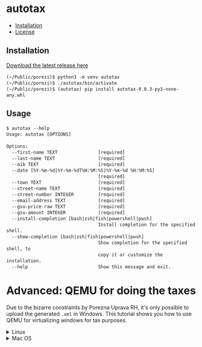 # autotax

- [Installation](#installation)
- [License](#license)

## Installation

[Download the latest release here](https://github.com/photomath/autotax/releases/download/v0.0.3/autotax-0.0.3-py3-none-any.whl)

```console
(~/Public/porezi)$ python3 -m venv autotax
(~/Public/porezi)$ ./autotax/bin/activate
(~/Public/porezi)$ (autotax) pip install autotax-0.0.3-py3-none-any.whl
```

## Usage

```console
$ autotax --help
Usage: autotax [OPTIONS]

Options:
  --first-name TEXT               [required]
  --last-name TEXT                [required]
  --oib TEXT                      [required]
  --date [%Y-%m-%d|%Y-%m-%dT%H:%M:%S|%Y-%m-%d %H:%M:%S]
                                  [required]
  --town TEXT                     [required]
  --street-name TEXT              [required]
  --street-number INTEGER         [required]
  --email-address TEXT            [required]
  --gsu-price-raw TEXT            [required]
  --gsu-amount INTEGER            [required]
  --install-completion [bash|zsh|fish|powershell|pwsh]
                                  Install completion for the specified shell.
  --show-completion [bash|zsh|fish|powershell|pwsh]
                                  Show completion for the specified shell, to
                                  copy it or customize the installation.
  --help                          Show this message and exit.
```

# Advanced: QEMU for doing the taxes

Due to the bizarre constraints by Porezna Uprava RH, it's only possible to upload the generated `.xml` in Windows. This tutorial shows you how to use QEMU for virtualizing windows for tax purposes.

<details>
<summary>Linux</summary>

### 0. Prerequisites

```console
$ # Make a directory in the Public directory (important)
$ mkdir ~/Public/porezi && pushd ~/Public/porezi
$
$ # Install the Samba file sharing protocol
$ pacman -Syu samba
```

### 1. Install `quickemu`

[Instructions here](https://github.com/quickemu-project/quickemu#install-quickemu)

```console
$ yay -Sy quickemu
```

### 2. Download Windows ISO

```console
$ quickget windows 11  # or some other supported Windows version
```

**NOTE: This will populate your working directory. Be careful where you run this command. It's best to be inside `~/Public/porezi` directory.**

### 3. Start the virtual machine and install Windows

To run QEMU, run:

```console
$ quickemu --vm windows-11.conf
```

This command outputs some stuff. Take note of this line, we'll be needing it later:

```
...
 - smbd:     On guest: smb://10.0.2.4/qemu
...
```

Just install Windows like you would on a real computer, by picking the keyboard, accepting the EULA etc.

Your default user will be `Quickemu` and default password `quickemu`.

TODO: image

### 4. Create a portal to your host OS

By `Host OS` I mean your Linux OS. We'll be exposing the `~/Public` directory of your host by exporting it as a network location to Windows.

Open up `Windows explorer`, go to `This PC` and `<Right Click> -> Add a network location`.

![Add a network location for the Public folder](windows3.png)

Click `Next`
Click `Next` again.

Write the IP address above, _but with slashes substituted with backslashes_, like this:

![Write the url with backslashes](windows3-2.png)

Press `OK`.

You can now visit your `~/Public/porezi` folder in Windows! If you put your generated XML files here, you can upload them to e-porezna directly.

### 5. Login to e-porezna

Login to `https://e-porezna.porezna-uprava.hr` using your favourite authentication method.

![e-porezna login page](windows4.png)

### 6. Install the necessary software

Visit `Dostavi obrazac` and click `JOPPD -> Dostavi datoteku`.

![This is where you put your XML](windows5.png)

Click the button `Odaberi datoteku`.

The e-porezna setup should then lead you through a procedure of installing the necessary software support. Namely, there are two components, a browser add-on, and a `.msi` you download and install.


### 7. Profit

After the installation, you can continue by uploading the XML and finishing with your tax submission. Whether or not you actually _pay_ is none of my concerns.


</details>

<details>
<summary>Mac OS</summary>
```
TODO but try to follow Linux, it can't be that different.
(famous last words)
```
</details>

